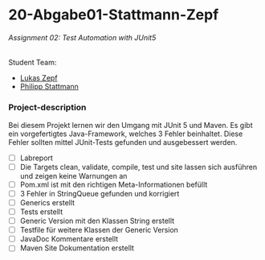# 20-Abgabe01-Stattmann-Zepf
###### Assignment 02: Test Automation with JUnit5
Student Team:
- [Lukas Zepf](https://github.com/LukasZepf)
- [Philipp Stattmann](https://github.com/OPS-Philipp)

### Project-description
Bei diesem Projekt lernen wir den Umgang mit JUnit 5 und Maven. Es gibt ein vorgefertigtes Java-Framework, welches 3 Fehler beinhaltet. Diese Fehler sollten mittel JUnit-Tests gefunden und ausgebessert werden.

- [ ] Labreport
- [ ] Die Targets clean, validate, compile, test und site lassen sich ausführen und zeigen keine Warnungen an
- [ ] Pom.xml ist mit den richtigen Meta-Informationen befüllt
- [ ] 3 Fehler in StringQueue gefunden und korrigiert
- [ ] Generics erstellt
- [ ] Tests erstellt
- [ ] Generic Version mit den Klassen String erstellt 
- [ ] Testfile für weitere Klassen der Generic Version
- [ ] JavaDoc Kommentare erstellt
- [ ] Maven Site Dokumentation erstellt
